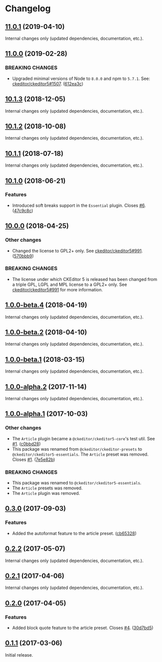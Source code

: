Changelog
=========

## [11.0.1](https://github.com/ckeditor/ckeditor5-essentials/compare/v11.0.0...v11.0.1) (2019-04-10)

Internal changes only (updated dependencies, documentation, etc.).


## [11.0.0](https://github.com/ckeditor/ckeditor5-essentials/compare/v10.1.3...v11.0.0) (2019-02-28)

### BREAKING CHANGES

* Upgraded minimal versions of Node to `8.0.0` and npm to `5.7.1`. See: [ckeditor/ckeditor5#1507](https://github.com/ckeditor/ckeditor5/issues/1507). ([612ea3c](https://github.com/ckeditor/ckeditor5-cloud-services/commit/612ea3c))


## [10.1.3](https://github.com/ckeditor/ckeditor5-essentials/compare/v10.1.2...v10.1.3) (2018-12-05)

Internal changes only (updated dependencies, documentation, etc.).


## [10.1.2](https://github.com/ckeditor/ckeditor5-essentials/compare/v10.1.1...v10.1.2) (2018-10-08)

Internal changes only (updated dependencies, documentation, etc.).


## [10.1.1](https://github.com/ckeditor/ckeditor5-essentials/compare/v10.1.0...v10.1.1) (2018-07-18)

Internal changes only (updated dependencies, documentation, etc.).


## [10.1.0](https://github.com/ckeditor/ckeditor5-essentials/compare/v10.0.0...v10.1.0) (2018-06-21)

### Features

* Introduced soft breaks support in the `Essential` plugin. Closes [#6](https://github.com/ckeditor/ckeditor5-essentials/issues/6). ([47c9c8c](https://github.com/ckeditor/ckeditor5-essentials/commit/47c9c8c))


## [10.0.0](https://github.com/ckeditor/ckeditor5-essentials/compare/v1.0.0-beta.4...v10.0.0) (2018-04-25)

### Other changes

* Changed the license to GPL2+ only. See [ckeditor/ckeditor5#991](https://github.com/ckeditor/ckeditor5/issues/991). ([570bbb9](https://github.com/ckeditor/ckeditor5-essentials/commit/570bbb9))

### BREAKING CHANGES

* The license under which CKEditor 5 is released has been changed from a triple GPL, LGPL and MPL license to a GPL2+ only. See [ckeditor/ckeditor5#991](https://github.com/ckeditor/ckeditor5/issues/991) for more information.


## [1.0.0-beta.4](https://github.com/ckeditor/ckeditor5-essentials/compare/v1.0.0-beta.2...v1.0.0-beta.4) (2018-04-19)

Internal changes only (updated dependencies, documentation, etc.).


## [1.0.0-beta.2](https://github.com/ckeditor/ckeditor5-essentials/compare/v1.0.0-beta.1...v1.0.0-beta.2) (2018-04-10)

Internal changes only (updated dependencies, documentation, etc.).


## [1.0.0-beta.1](https://github.com/ckeditor/ckeditor5-essentials/compare/v1.0.0-alpha.2...v1.0.0-beta.1) (2018-03-15)

Internal changes only (updated dependencies, documentation, etc.).


## [1.0.0-alpha.2](https://github.com/ckeditor/ckeditor5-essentials/compare/v1.0.0-alpha.1...v1.0.0-alpha.2) (2017-11-14)

Internal changes only (updated dependencies, documentation, etc.).

## [1.0.0-alpha.1](https://github.com/ckeditor/ckeditor5-essentials/compare/v0.3.0...v1.0.0-alpha.1) (2017-10-03)

### Other changes

* The `Article` plugin became a `@ckeditor/ckeditor5-core`'s test util. See [#1](https://github.com/ckeditor/ckeditor5-essentials/issues/1). ([c0bbd28](https://github.com/ckeditor/ckeditor5-essentials/commit/c0bbd28))
* This package was renamed from `@ckeditor/ckeditor-presets` to `@ckeditor/ckeditor5-essentials`. The `Article` preset was removed. Closes [#1](https://github.com/ckeditor/ckeditor5-essentials/issues/1). ([7e5e82b](https://github.com/ckeditor/ckeditor5-essentials/commit/7e5e82b))

### BREAKING CHANGES

* This package was renamed to `@ckeditor/ckeditor5-essentials`.
* The `Article` presets was removed.
* The `Article` plugin was removed.


## [0.3.0](https://github.com/ckeditor/ckeditor5-essentials/compare/v0.2.2...v0.3.0) (2017-09-03)

### Features

* Added the autoformat feature to the article preset. ([cb65328](https://github.com/ckeditor/ckeditor5-essentials/commit/cb65328))


## [0.2.2](https://github.com/ckeditor/ckeditor5-essentials/compare/v0.2.1...v0.2.2) (2017-05-07)

Internal changes only (updated dependencies, documentation, etc.).

## [0.2.1](https://github.com/ckeditor/ckeditor5-essentials/compare/v0.2.0...v0.2.1) (2017-04-06)

Internal changes only (updated dependencies, documentation, etc.).

## [0.2.0](https://github.com/ckeditor/ckeditor5-essentials/compare/v0.1.1...v0.2.0) (2017-04-05)

### Features

* Added block quote feature to the article preset. Closes [#4](https://github.com/ckeditor/ckeditor5-essentials/issues/4). ([30d7bd5](https://github.com/ckeditor/ckeditor5-essentials/commit/30d7bd5))


## [0.1.1](https://github.com/ckeditor/ckeditor5-essentials/compare/v0.1.0...v0.1.1) (2017-03-06)

Initial release.
